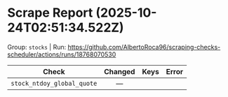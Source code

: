 # Scrape Report (2025-10-24T02:51:34.522Z)

Group: `stocks`  |  Run: https://github.com/AlbertoRoca96/scraping-checks-scheduler/actions/runs/18768070530

| Check | Changed | Keys | Error |
|---|:---:|:--|:--|
| `stock_ntdoy_global_quote` | — |  |  |
